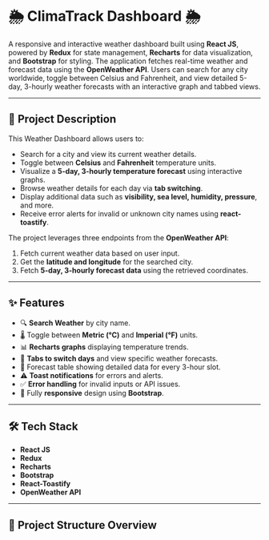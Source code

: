 # 🌦️ ClimaTrack  Dashboard 🌦️

A responsive and interactive weather dashboard built using **React JS**, powered by **Redux** for state management, **Recharts** for data visualization, and **Bootstrap** for styling. The application fetches real-time weather and forecast data using the **OpenWeather API**. Users can search for any city worldwide, toggle between Celsius and Fahrenheit, and view detailed 5-day, 3-hourly weather forecasts with an interactive graph and tabbed views.

---

## 📌 Project Description

This Weather Dashboard allows users to:
- Search for a city and view its current weather details.
- Toggle between **Celsius** and **Fahrenheit** temperature units.
- Visualize a **5-day, 3-hourly temperature forecast** using interactive graphs.
- Browse weather details for each day via **tab switching**.
- Display additional data such as **visibility, sea level, humidity, pressure**, and more.
- Receive error alerts for invalid or unknown city names using **react-toastify**.

The project leverages three endpoints from the **OpenWeather API**:
1. Fetch current weather data based on user input.
2. Get the **latitude and longitude** for the searched city.
3. Fetch **5-day, 3-hourly forecast data** using the retrieved coordinates.

---

## ✨ Features

- 🔍 **Search Weather** by city name.
- 🌡️ Toggle between **Metric (°C)** and **Imperial (°F)** units.
- 📊 **Recharts graphs** displaying temperature trends.
- 📅 **Tabs to switch days** and view specific weather forecasts.
- 📄 Forecast table showing detailed data for every 3-hour slot.
- ⚠️ **Toast notifications** for errors and alerts.
- ✅ **Error handling** for invalid inputs or API issues.
- 📱 Fully **responsive** design using **Bootstrap**.

---

## 🛠️ Tech Stack

- **React JS**
- **Redux**
- **Recharts**
- **Bootstrap**
- **React-Toastify**
- **OpenWeather API**

---

## 📁 Project Structure Overview


